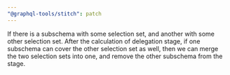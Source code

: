 ```yaml
---
"@graphql-tools/stitch": patch
---
```


If there is a subschema with some selection set, and another with some other selection set.
After the calculation of delegation stage, if one subschema can cover the other selection set as well, then we can merge the two selection sets into one, and remove the other subschema from the stage.

